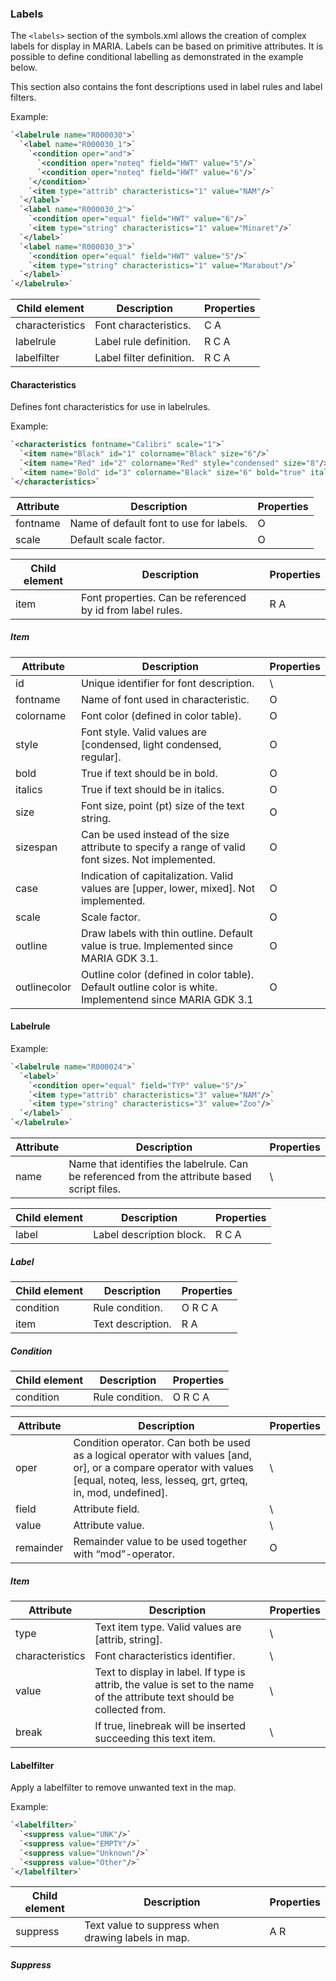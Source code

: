 ### Labels

The `<labels>` section of the symbols.xml allows the creation of complex labels for display in MARIA. Labels can be based on primitive attributes. It is possible to define conditional labelling as demonstrated in the example below.

This section also contains the font descriptions used in label rules and label filters.

Example:

```xml
`<labelrule name="R000030">`
  `<label name="R000030_1">`
    `<condition oper="and">`
      `<condition oper="noteq" field="HWT" value="5"/>`
      `<condition oper="noteq" field="HWT" value="6"/>`
    `</condition>`
    `<item type="attrib" characteristics="1" value="NAM"/>`
  `</label>`
  `<label name="R000030_2">`
    `<condition oper="equal" field="HWT" value="6"/>`
    `<item type="string" characteristics="1" value="Minaret"/>`
  `</label>`
  `<label name="R000030_3">`
    `<condition oper="equal" field="HWT" value="5"/>`
    `<item type="string" characteristics="1" value="Marabout"/>`
  `</label>`
`</labelrule>`
```

 | Child element   | Description              | Properties | 
 | -------------   | -----------              | ---------- | 
 | characteristics | Font characteristics.    | C A        | 
 | labelrule       | Label rule definition.   | R C A      | 
 | labelfilter     | Label filter definition. | R C A      | 

#### Characteristics

Defines font characteristics for use in labelrules.

Example:

```xml
`<characteristics fontname="Calibri" scale="1">`
  `<item name="Black" id="1" colorname="Black" size="6"/>`
  `<item name="Red" id="2" colorname="Red" style="condensed" size="8"/>`
  `<item name="Bold" id="3" colorname="Black" size="6" bold="true" italics="true"/>`
`</characteristics>`
```
 | Attribute | Description                             | Properties | 
 | --------- | -----------                             | ---------- | 
 | fontname  | Name of default font to use for labels. | O          | 
 | scale     | Default scale factor.                   | O          | 

 | Child element | Description                                                | Properties | 
 | ------------- | -----------                                                | ---------- | 
 | item          | Font properties. Can be referenced by id from label rules. | R A        | 

##### Item

 | Attribute    | Description                                                                                              | Properties | 
 | ---------    | -----------                                                                                              | ---------- | 
 | id           | Unique identifier for font description.                                                                  | \\         | 
 | fontname     | Name of font used in characteristic.                                                                     | O          | 
 | colorname    | Font color (defined in color table).                                                                     | O          | 
 | style        | Font style. Valid values are [condensed, light condensed, regular].                                      | O          | 
 | bold         | True if text should be in bold.                                                                          | O          | 
 | italics      | True if text should be in italics.                                                                       | O          | 
 | size         | Font size, point (pt) size of the text string.                                                           | O          | 
 | sizespan     | Can be used instead of the size attribute to specify a range of valid font sizes. Not implemented.       | O          | 
 | case         | Indication of capitalization. Valid values are [upper, lower, mixed]. Not implemented.                   | O          | 
 | scale        | Scale factor.                                                                                            | O          | 
 | outline      | Draw labels with thin outline. Default value is true. Implemented since MARIA GDK 3.1.                   | O          | 
 | outlinecolor | Outline color (defined in color table). Default outline color is white. Implementend since MARIA GDK 3.1 | O          | 

#### Labelrule

Example:

```xml
`<labelrule name="R000024">`
  `<label>`
    `<condition oper="equal" field="TYP" value="5"/>`
    `<item type="attrib" characteristics="3" value="NAM"/>`
    `<item type="string" characteristics="3" value="Zoo"/>`
  `</label>`
`</labelrule>`
```
 | Attribute | Description                                                                                  | Properties | 
 | --------- | -----------                                                                                  | ---------- | 
 | name      | Name that identifies the labelrule. Can be referenced from the attribute based script files. | \\         | 

 | Child element | Description              | Properties | 
 | ------------- | -----------              | ---------- | 
 | label         | Label description block. | R C A      | 

##### Label

 | Child element | Description       | Properties | 
 | ------------- | -----------       | ---------- | 
 | condition     | Rule condition.   | O R C A    | 
 | item          | Text description. | R A        | 

#####  Condition

 | Child element | Description     | Properties | 
 | ------------- | -----------     | ---------- | 
 | condition     | Rule condition. | O R C A    | 

 | Attribute | Description                                                                                                                                                                       | Properties | 
 | --------- | -----------                                                                                                                                                                       | ---------- | 
 | oper      | Condition operator. Can both be used as a logical operator with values [and, or], or a compare operator with values [equal, noteq, less, lesseq, grt, grteq, in, mod, undefined]. | \\         | 
 | field     | Attribute field.                                                                                                                                                                  | \\         | 
 | value     | Attribute value.                                                                                                                                                                  | \\         | 
 | remainder | Remainder value to be used together with “mod”-operator.                                                                                                                      | O          | 

##### Item

 | Attribute       | Description                                                                                                               | Properties | 
 | ---------       | -----------                                                                                                               | ---------- | 
 | type            | Text item type. Valid values are [attrib, string].                                                                        | \\         | 
 | characteristics | Font characteristics identifier.                                                                                          | \\         | 
 | value           | Text to display in label. If type is attrib, the value is set to the name of the attribute text should be collected from. | \\         | 
 | break           | If true, linebreak will be inserted succeeding this text item.                                                            | \\         | 

#### Labelfilter

Apply a labelfilter to remove unwanted text in the map.

Example:

```xml
`<labelfilter>`
  `<suppress value="UNK"/>`
  `<suppress value="EMPTY"/>`
  `<suppress value="Unknown"/>`
  `<suppress value="Other"/>`
`</labelfilter>`
```

 | Child element | Description                                        | Properties | 
 | ------------- | -----------                                        | ---------- | 
 | suppress      | Text value to suppress when drawing labels in map. | A R        | 

##### Suppress

